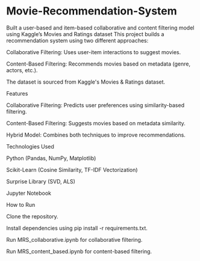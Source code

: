 # Movie-Recommendation-System
 Built a user-based and item-based collaborative and content filtering model using Kaggle’s Movies and Ratings dataset
This project builds a recommendation system using two different approaches:

Collaborative Filtering: Uses user-item interactions to suggest movies.

Content-Based Filtering: Recommends movies based on metadata (genre, actors, etc.).

The dataset is sourced from Kaggle's Movies & Ratings dataset.

Features

Collaborative Filtering: Predicts user preferences using similarity-based filtering.

Content-Based Filtering: Suggests movies based on metadata similarity.

Hybrid Model: Combines both techniques to improve recommendations.

Technologies Used

Python (Pandas, NumPy, Matplotlib)

Scikit-Learn (Cosine Similarity, TF-IDF Vectorization)

Surprise Library (SVD, ALS)

Jupyter Notebook

How to Run

Clone the repository.

Install dependencies using pip install -r requirements.txt.

Run MRS_collaborative.ipynb for collaborative filtering.

Run MRS_content_based.ipynb for content-based filtering.
